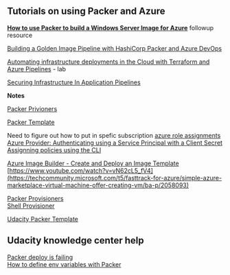## Tutorials on using Packer and Azure 

**[How to use Packer to build a Windows Server Image for Azure](https://gmusumeci.medium.com/how-to-use-packer-to-build-a-windows-server-image-for-azure-52b1e14be2f2)**  followup resource 

[Building a Golden Image Pipeline with HashiCorp Packer and Azure DevOps](https://www.hashicorp.com/resources/building-a-golden-image-pipeline-with-hashicorp-packer-and-azure-devops)

[Automating infrastructure deployments in the Cloud with Terraform and Azure Pipelines](https://azuredevopslabs.com/labs/vstsextend/terraform/)  - lab  

[Securing Infrastructure In Application Pipelines](https://www.hashicorp.com/resources/securing-infrastructure-in-application-pipelines)  

**Notes**

[Packer Privioners](https://www.packer.io/docs/provisioners)

[Packer Template](https://video.udacity-data.com/topher/2020/September/5f68e6f4_demo/demo.json)

Need to figure out how to put in spefic subscription 
[azure role assignments](https://registry.terraform.io/providers/hashicorp/azurerm/latest/docs/resources/role_assignment)  
[Azure Provider: Authenticating using a Service Principal with a Client Secret](https://registry.terraform.io/providers/hashicorp/azurerm/latest/docs/guides/service_principal_client_secret)  
[Assignning policies using the CLI](https://azurecitadel.com/automation/policy/cli/)  

[Azure Image Builder - Create and Deploy an Image Template](https://www.youtube.com/watch?v=vN62cL5_fV4)  
[https://www.youtube.com/watch?v=vN62cL5_fV4](https://techcommunity.microsoft.com/t5/fasttrack-for-azure/simple-azure-marketplace-virtual-machine-offer-creating-vm/ba-p/2058093)  

[Packer Provisioners](https://www.packer.io/docs/provisioners)  
[Shell Provisioner](https://www.packer.io/docs/provisioners/shell)  
 
 [Udacity Packer Template](https://video.udacity-data.com/topher/2020/September/5f68e6f4_demo/demo.json)  

 ## Udacity knowledge center help 

 [Packer deploy is failing](https://knowledge.udacity.com/questions/375046)  
 [How to define env variables with Packer](https://knowledge.udacity.com/questions/358489)  